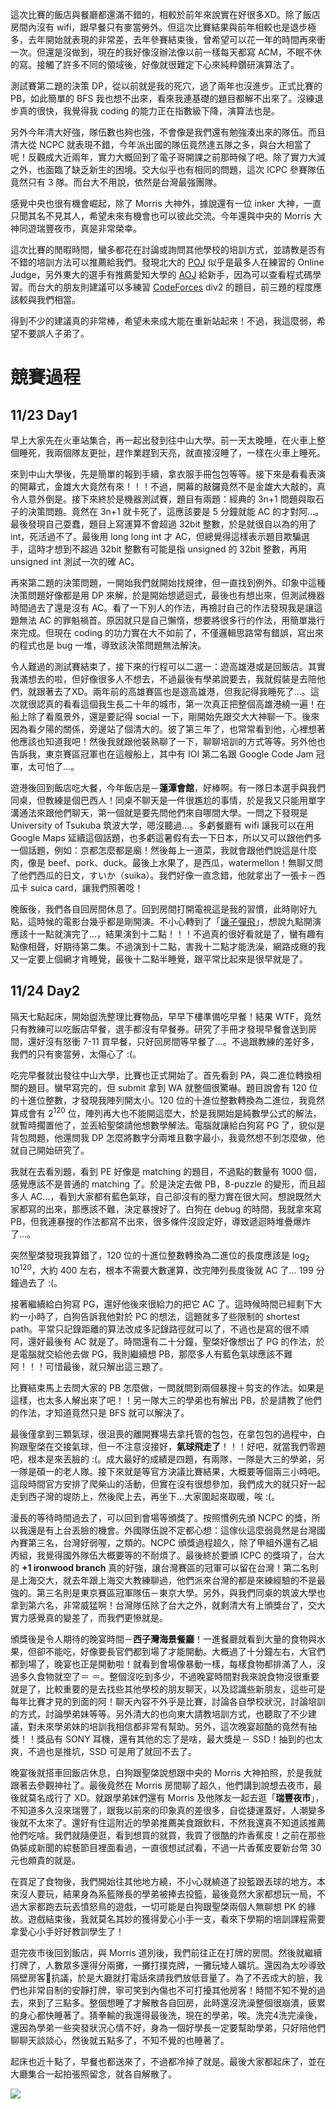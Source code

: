 <!--
[date]: 2012-12-08
[title]:		2012 ACM-ICPC Kaohsiung Site
[name]:		2012-acm-icpc-kaohsiung-site
[tag]:			ACM-ICPC, contest | 競賽, ACM-ICPC, shortest path | 最短路徑, dynamic programming | 動態規劃, BFS | 廣度優先搜索, greedy | 貪心
[photo]: http://i.minus.com/jK5OPFRa5PobJ.jpg
-->

這次比賽的飯店與餐廳都還滿不錯的，相較於前年來說實在好很多XD。除了飯店房間內沒有 wifi，跟早餐只有麥當勞外。但這次比賽結果與前年相較也是退步極多，去年開始就表現的非常差，去年參賽結束後，曾希望可以花一年的時間再來衝一次。但還是沒做到，現在的我好像沒辦法像以前一樣每天都寫 ACM，不眠不休的寫。接觸了許多不同的領域後，好像就很難定下心來純粹鑽研演算法了。

測試賽第二題的決策 DP，從以前就是我的死穴，過了兩年也沒進步。正式比賽的 PB，如此簡單的 BFS 我也想不出來，看來我連基礎的題目都解不出來了。沒練退步真的很快，我覺得我 coding 的能力正在指數級下降，演算法也是。

另外今年清大好強，隊伍數也夠也強，不會像是我們還有勉強湊出來的隊伍。而且清大從 NCPC 就表現不錯，今年派出國的隊伍竟然達五隊之多，與台大相當了呢！反觀成大近兩年，實力大概回到了電子哥開課之前那時候了吧。除了實力大減之外，也面臨了缺乏新生的困境。交大似乎也有相同的問題，這次 ICPC 參賽隊伍竟然只有 3  隊。而台大不用說，依然是台灣最強團隊。

感覺中央也很有機會崛起，除了 Morris 大神外，據說還有一位 inker 大神，一直只聞其名不見其人，希望未來有機會也可以彼此交流。今年還與中央的 Morris 大神同遊瑞豐夜市，真是非常榮幸。

這次比賽的閒暇時間，蠻多都花在討論或詢問其他學校的培訓方式，並請教是否有不錯的培訓方法可以推薦給我們。發現北大的 [POJ][1] 似乎是最多人在練習的 Online Judge，另外東大的選手有推薦愛知大學的 [AOJ][2] 給新手，因為可以查看程式碼學習。而台大的朋友則建議可以多練習 [CodeForces][3] div2 的題目，前三題的程度應該較與我們相當。

得到不少的建議真的非常棒，希望未來成大能在重新站起來！不過，我這麼弱，希望不要誤人子弟了。

競賽過程
========

11/23 Day1
----------

早上大家先在火車站集合，再一起出發到往中山大學。前一天太晚睡，在火車上整個睡死，我兩個隊友更扯，趕作業趕到天亮，就直接沒睡了，一樣在火車上睡死。

來到中山大學後，先是簡單的報到手續，拿衣服手冊包包等等。接下來是看看表演的開幕式，金雄大大竟然有來！！！不過，開幕的敲鑼竟然不是金雄大大敲的，真令人意外倒是。接下來終於是機器測試賽，題目有兩題：經典的 3n+1 問題與取石子的決策問題。竟然在 3n+1 就卡死了，這應該要是 5 分鐘就能 AC 的才對阿…。最後發現自己耍蠢，題目上寫運算不會超過 32bit 整數，於是就很自以為的用了 int，死活過不了。最後用 long long int 才 AC，但總覺得這樣表示題目欺騙選手，這時才想到不超過 32bit 整數有可能是指 unsigned 的 32bit 整數，再用 unsigned int 測試一次的確 AC。

再來第二題的決策問題，一開始我們就開始找規律，但一直找到例外。印象中這種決策問題好像都是用 DP 來解，於是開始想遞迴式，最後也有想出來，但測試機器時間過去了還是沒有 AC。看了一下別人的作法，再檢討自己的作法發現我是讓這題無法 AC 的罪魁禍首。原因就只是自己懶惰，想要將很多行的作法，用簡單幾行來完成。但現在 coding 的功力實在大不如前了，不僅邏輯思路常有錯誤，寫出來的程式也是 bug 一堆，導致該決策問題無法解決。

令人難過的測試賽結束了，接下來的行程可以二選一：遊高雄港或是回飯店。其實我滿想去的啦，但好像很多人不想去，不過最後有學弟說要去，我就假裝是去陪他們，就跟著去了XD。兩年前的高雄賽區也是遊高雄港，但我記得我睡死了…。這次就很認真的看看這個我生長二十年的城市，第一次真正把整個高雄港繞一遍！在船上除了看風景外，還是要記得 social 一下，剛開始先跟交大大神聊一下。後來因為看夕陽的關係，旁邊站了個清大的。彼了第三年了，也常常看到他，心裡想著他應該也知道我吧！然後我就跟他裝熟聊了一下，聊聊培訓的方式等等。另外他也告訴我，東京賽區冠軍也在這艘船上，其中有 IOI 第二名跟 Google Code Jam 冠軍，太可怕了…。

遊港後回到飯店吃大餐，今年飯店是－**蓮潭會館**，好棒啊。有一隊日本選手與我們同桌，但教練是個巴西人！同桌不聊天是一件很尷尬的事情，於是我又只能用單字溝通法來跟他們聊天，第一個就是要先問他們來自哪間大學。一問之下發現是 University of Tsukuba 筑波大学，嗯沒聽過…。多虧餐廳有 wifi 讓我可以在用 Google Maps 延續這個話題，也多虧這暑假有去一下日本，所以又可以跟他們多一個話題，例如：京都怎麼都是廟！然後每上一道菜，我就會跟他們說這是什麼肉，像是 beef、pork、duck。最後上水果了，是西瓜，watermellon！無聊又問了他們西瓜的日文，すいか（suika）。我們好像一直念錯，他就拿出了一張卡－西瓜卡 suica card，讓我們照著唸！

晚飯後，我們各自回房間休息了。回到房間打開電視這是我的習慣，此時剛好九點，這時候的電影台幾乎都是剛開演。不小心轉到了「[讓子彈飛][4]」，想說九點開演應該十一點就演完了…，結果演到十二點！！！不過真的很好看就是了，蠻有趣有點像相聲，好期待第二集。不過演到十二點，害我十二點才能洗澡，網路成癮的我又一定要上個網才肯睡覺，最後十二點半睡覺，跟平常比起來是很早就是了。

11/24 Day2
----------

隔天七點起床，開始盥洗整理比賽物品，早早下樓準備吃早餐！結果 WTF，竟然只有教練可以吃飯店早餐，選手都沒有早餐券。研究了手冊才發現早餐會送到房間，還好沒有怒衝 7-11 買早餐，只好回房間等早餐了…。不過跟教練的差好多，我們的只有麥當勞，太傷心了 :(。

吃完早餐就出發往中山大學，比賽也正式開始了。首先看到 PA，與二進位轉換相關的題目。蠻早寫完的，但 submit 拿到 WA 就整個很驚嚇。題目說會有 120 位的十進位整數，才發現我陣列開太小。120 位的十進位整數轉換為二進位，我竟然算成會有 2<sup>120</sup> 位，陣列再大也不能開這麼大，於是我開始是純數學公式的解法，就暫時擱置他了，並丟給聖棨請他想數學解法。電腦就讓給白狗寫 PG 了，貌似是背包問題，他還問我 DP 怎麼將數字分兩堆且數字最小，我竟然想不到怎麼做，他就自己開始研究了。

我就在去看別題，看到 PE 好像是 matching 的題目，不過點的數量有 1000 個，感覺應該不是普通的 matching 了。於是決定去做 PB，8-puzzle 的變形，而且超多人 AC…，看到大家都有藍色氣球，自己卻沒有的壓力實在很大阿。想說既然大家都寫的出來，那應該不難，決定暴搜好了。白狗在 debug 的時間，我就拿來寫 PB，但我連暴搜的作法都寫不出來，很多條件沒設定好，導致遞迴時堆疊爆炸了…。

突然聖棨發現我算錯了，120 位的十進位整數轉換為二進位的長度應該是 log<sub>2</sub> 10<sup>120</sup>，大約 400 左右，根本不需要大數運算，改完陣列長度後就 AC 了… 199 分鐘過去了 :(。

接著繼續給白狗寫 PG，還好他後來很給力的把它 AC 了。這時候時間已經剩下大約一小時了，白狗告訴我他對於 PC 的想法，這題就多了些限制的 shortest path。平常只記錄距離的算法改成多記錄路徑就可以了，不過也是寫的很不順阿，還好最後有 AC 就是了。時間還有二十分鐘，聖棨好像想出了 PG 的作法，於是電腦就交給他去做 PG，我則繼續想 PB，那麼多人有藍色氣球應該不難阿！！！可惜最後，就只解出這三題了。

比賽結束馬上去問大家的 PB 怎麼做，一問就問到兩個暴搜＋剪支的作法。如果是這樣，也太多人解出來了吧！！另一隊大三的學弟也有解出 PB，於是請教了他們的作法，才知道竟然只是 BFS 就可以解決了。

最後僅拿到三顆氣球，很沮喪的離開賽場去拿托管的包包，在拿包包的過程中，白狗跟聖棨在交接氣球，但一不注意沒接好，**氣球飛走了**！！！好吧，就當我們零題吧，根本是來丟臉的 :(。成大最好的成績是四題，有兩隊，一隊是大三的學弟，另一隊是碩一的老人隊。接下來就是等官方決議比賽結果，大概要等個兩三小時吧。這段時間官方安排了爬柴山的活動，但實在沒有很想參加，我們成大的就只好一起走到西子灣的堤防上，然後爬上去，再坐下…大家圍起來取暖，唉 :(。

漫長的等待時間過去了，可以回到會場等頒獎了。按照慣例先頒 NCPC 的獎，所以我還是有上台丟臉的機會。外國隊伍說不定都心想：這傢伙這麼弱竟然是台灣國內賽第三名，台灣好弱喔，之類的。NCPC 頒獎過程超久，除了甲組外還有乙組丙組，我覺得國外隊伍大概要等的不耐煩了。最後終於要頒 ICPC 的獎項了，台大的 **+1 ironwood branch** 真的好強，讓台灣賽區的冠軍可以留在台灣！第二名則是上海交大，就去年跟上海交大教練聊過，他們派來台灣的都是來練經驗的不是最強的。第三名則是東京賽區冠軍隊伍－東京大學。另外，與我們同桌的筑波大學也拿到第六名，非常威猛啊！台灣隊伍除了台大之外，就剩清大有上頒獎台了，交大實力感覺真的變差了，而我們更慘就是。

頒獎後是令人期待的晚宴時間－**西子灣海景餐廳**！一進餐廳就看到大量的食物與水果，但卻不能吃，好像要長官們都到場了才能開動。大概過了十分鐘左右，大官們都到場了，晚宴也正是開動啦！就看到會場像暴動一樣，每樣食物都排滿了人，沒過多久食物就空了＝ ＝。整個沒吃到多少，不過晚宴時間對我來說食物沒很重要就是了，比較重要的是去找些其他學校的朋友聊天，以及認識些新朋友，這些可是每年比賽才見的到面的阿！聊天內容不外乎是比賽，討論各自學校狀況，討論培訓的方式，討論學弟妹等等。另外清大的也向東大請教培訓方式，也聽取了不少建議，對未來學弟妹的培訓我相信都非常有幫助。另外，這次晚宴超酷的竟然有抽獎！！獎品有 SONY 耳機，還有其他的忘了是啥，最大獎是－ SSD！抽到的也太爽，不過也是推坑，SSD 可是用了就回不去了。

晚宴後就搭車回飯店休息，白狗跟聖棨說想跟中央的 Morris 大神拍照，於是我就跟著去參觀神社了。最後竟然在 Morris 房間聊了超久，他們講到說想去夜市，最後就莫名成行了 XD。就跟學弟妹們還有 Morris 及他隊友一起去逛「**瑞豐夜市**」，不知道多久沒來瑞豐了，跟我以前來的印象真的差很多，自從捷運蓋好，人潮變多後就不太來了。還好有住這附近的學弟推薦美食跟飲料，不然我還真不知道該推薦他們吃啥。我們就隨便逛，看到想買的就買，我買了很酷的炸香蕉皮！之前在那些偽裝成新聞的綜藝節目裡面看過，一直很想試試看，不過一片香蕉皮要新台幣 30 元也頗貴的就是。

在買足了食物後，我們開始往其他地方繞，不小心就繞道了投籃跟丟球的地方。本來沒人要玩，結果身為系籃隊長的學弟被捧去投籃，最後竟然大家都想玩一局，不過大家都跑去玩丟憤怒鳥的遊戲，一切可能是白狗跟聖棨兩個人無聊想 PK 的緣故。遊戲結束後，我就莫名其妙的獲得愛心小手一支，看來下學期的培訓課程需要拿愛心小手好好教訓學生了！

逛完夜市後回到飯店，與 Morris 道別後，我們前往正在打牌的房間。然後就繼續打牌了，人數眾多還得分兩攤，一攤打撲克牌，一攤玩矮人礦坑。還因為太吵導致隔壁房客抗議，於是大廳就打電話來請我們放低音量了。為了不丟成大的臉，我們也非常自制的安靜打牌，寧可笑到內傷也不可打擾其他房客！時間不知不覺的過去，來到了三點多。整個想睡了才解散各自回房，此時還沒洗澡整個很崩潰，疲累的身心都快睡著了。猜拳輸的我還得最後洗，現在的學弟，唉。洗完4洗完澡後，還因為學弟一些突發狀況心情不好，身為一個好學長一定要幫助學弟，只好陪他們聊聊天談談心，然後就五點多了，不知不覺的也睡著了。

起床也近十點了，早餐也都送來了，不過都冷掉了就是。最後大家都起床了，並在大廳集合一起拍張照留念，就各自解散了。

![][p1]

[1]: http://poj.org/
[2]: http://judge.u-aizu.ac.jp/onlinejudge/index.jsp
[3]: http://codeforces.com/
[4]: http://app.atmovies.com.tw/movie/movie.cfm?action=filmdata&film_id=flch41533117

[p1]: http://i.minus.com/jEG5qihqcXIMM.jpg